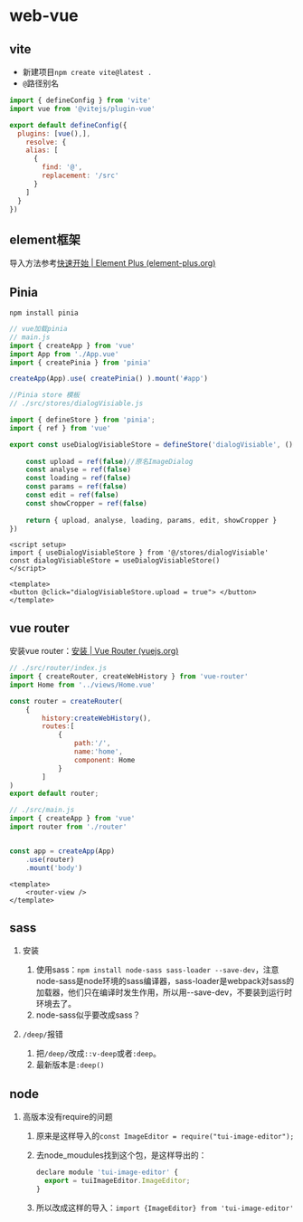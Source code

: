 # web-vue
## vite

- 新建项目`npm create vite@latest .`
- `@`路径别名

```js
import { defineConfig } from 'vite'
import vue from '@vitejs/plugin-vue'

export default defineConfig({
  plugins: [vue(),],
    resolve: {
    alias: [
      {
        find: '@',
        replacement: '/src'
      }
    ]
  }
})
```

## element框架

导入方法参考[快速开始 | Element Plus (element-plus.org)](https://element-plus.org/zh-CN/guide/quickstart.html)


## Pinia 

`npm install pinia`

```js
// vue加载pinia 
// main.js
import { createApp } from 'vue'
import App from './App.vue'
import { createPinia } from 'pinia'

createApp(App).use( createPinia() ).mount('#app')
```



```javascript
//Pinia store 模板
// ./src/stores/dialogVisiable.js

import { defineStore } from 'pinia';
import { ref } from 'vue'

export const useDialogVisiableStore = defineStore('dialogVisiable', () => {
    
    const upload = ref(false)//原名ImageDialog
    const analyse = ref(false)
    const loading = ref(false)
    const params = ref(false)
    const edit = ref(false)
    const showCropper = ref(false)
    
    return { upload, analyse, loading, params, edit, showCropper }
})
```

```vue
<script setup>
import { useDialogVisiableStore } from '@/stores/dialogVisiable'
const dialogVisiableStore = useDialogVisiableStore()
</script>

<template>
<button @click="dialogVisiableStore.upload = true"> </button>
</template>

```

## vue router

安装vue router：[安装 | Vue Router (vuejs.org)](https://router.vuejs.org/zh/installation.html)

```js
// ./src/router/index.js
import { createRouter, createWebHistory } from 'vue-router'
import Home from '../views/Home.vue'

const router = createRouter(
    {
        history:createWebHistory(),
        routes:[
            {
                path:'/',
                name:'home',
                component: Home
            }
        ]
)
export default router;
```

```js
// ./src/main.js
import { createApp } from 'vue'
import router from './router'


const app = createApp(App)
    .use(router)
    .mount('body')
```

```vue
<template>
    <router-view />
</template>
```

## sass

1. 安装

   1. 使用sass：`npm install node-sass sass-loader --save-dev`，注意node-sass是node环境的sass编译器，sass-loader是webpack对sass的加载器，他们只在编译时发生作用，所以用--save-dev，不要装到运行时环境去了。
   1. node-sass似乎要改成sass？

2. `/deep/`报错

   1. 把`/deep/`改成`::v-deep`或者`:deep`。
   2. 最新版本是`:deep()`


## node

1. 高版本没有require的问题

   1. 原来是这样导入的`const ImageEditor = require("tui-image-editor");`

   2. 去node_moudules找到这个包，是这样导出的：

      ```js
      declare module 'tui-image-editor' {
        export = tuiImageEditor.ImageEditor;
      }
      ```

   3. 所以改成这样的导入：`import {ImageEditor} from 'tui-image-editor'`
